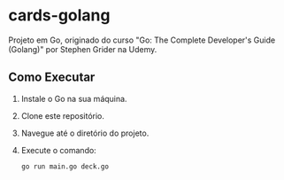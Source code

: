 # cards-golang

Projeto em Go, originado do curso "Go: The Complete Developer's Guide (Golang)" por Stephen Grider na Udemy.

## Como Executar

1. Instale o Go na sua máquina.
2. Clone este repositório.
3. Navegue até o diretório do projeto.
4. Execute o comando:

    ```sh
    go run main.go deck.go
    ```
